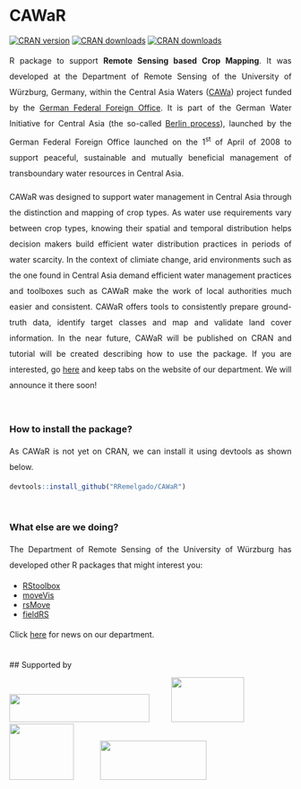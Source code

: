 # CAWaR
[![CRAN version](https://www.r-pkg.org/badges/version/CAWaR)](https://CRAN.R-project.org/package=CAWaR)
[![CRAN downloads](https://cranlogs.r-pkg.org/badges/last-month/CAWaR?color=brightgreen)](https://CRAN.R-project.org/package=CAWaR)
[![CRAN downloads](http://cranlogs.r-pkg.org/badges/grand-total/CAWaR?color=brightgreen)](https://CRAN.R-project.org/package=CAWaR)

<p align="justify" style="line-height:200%;">
R package to support <b>Remote Sensing based Crop Mapping</b>. It was developed at the Department of Remote Sensing of the University of Würzburg, Germany, within the Central Asia Waters (<a href="http://www.cawa-project.net/">CAWa</a>) project funded by the <a href="https://www.auswaertiges-amt.de/en">German Federal Foreign Office</a>. It is part of the German Water Initiative for Central Asia (the so-called <a href="http://waterca.org/en/the-berlin-process/">Berlin process</a>), launched by the German Federal Foreign Office launched on the 1<sup>st</sup> of April of 2008 to support peaceful, sustainable and mutually beneficial management of transboundary water resources in Central Asia.
</p>
<p align="justify" style="line-height:200%;">
CAWaR was designed to support water management in Central Asia through the distinction and mapping of crop types. As water use requirements vary between crop types, knowing their spatial and temporal distribution helps decision makers build efficient water distribution practices in periods of water scarcity. In the context of climiate change, arid environments such as the one found in Central Asia demand efficient water management practices and toolboxes such as CAWaR make the work of local authorities much easier and consistent. CAWaR offers tools to consistently prepare ground-truth data, identify target classes and map and validate land cover information. In the near future, CAWaR will be published on CRAN and tutorial will be created describing how to use the package. If you are interested, go <a href="http://remote-sensing.eu/">here</a> and keep tabs on the website of our department. We will announce it there soon!
</p>

</br>

### How to install the package?
<p align="justify" style="line-height:200%;">
As CAWaR is not yet on CRAN, we can install it using devtools as shown below.
</p>

```r
devtools::install_github("RRemelgado/CAWaR")
```

</br>

### What else are we doing?
<p align="justify" style="line-height:200%;">
The Department of Remote Sensing of the University of Würzburg has developed other R packages that might interest you:
</p>

* <a href="https://bleutner.github.io/RStoolbox/">RStoolbox</a>
* <a href="https://github.com/cran/moveVis/">moveVis</a>
* <a href="https://github.com/RRemelgado/CAWaR">rsMove</a>
* <a href="https://github.com/RRemelgado/rsMove">fieldRS</a>

<p align="justify" style="line-height:200%;">
Click <a href="http://remote-sensing.eu/">here</a> for news on our department.
</p>

</br>
## Supported by
<p>
<a href="https://www.orn.mpg.de/en/"><img width="250" height="50" src="https://www.gfz-potsdam.de/fileadmin/_processed_/0/8/csm_CAWa_Logo_ae5c278929.png"></a>&nbsp;&nbsp;&nbsp;&nbsp;&nbsp;&nbsp;&nbsp;&nbsp;&nbsp;&nbsp;<a href="https://www.geographie.uni-wuerzburg.de/en/fernerkundung/startseite/"><img width="130" height="80" src="https://www.uni-wuerzburg.de/typo3conf/ext/uw_sitepackage/Resources/Public/Images/uni-wuerzburg-logo.svg"></a>&nbsp;&nbsp;&nbsp;&nbsp;&nbsp;&nbsp;&nbsp;&nbsp;&nbsp;&nbsp;&nbsp;&nbsp;<a href="https://www.dlr.de/eoc/en/desktopdefault.aspx/tabid-5278/8856_read-15911/"><img width="115" height="100" src="https://upload.wikimedia.org/wikipedia/commons/thumb/f/f5/DLR_Logo.svg/744px-DLR_Logo.svg.png"></a>&nbsp;&nbsp;&nbsp;&nbsp;&nbsp;&nbsp;&nbsp;&nbsp;&nbsp;&nbsp;&nbsp;&nbsp;<a href="https://www.auswaertiges-amt.de/en/"><img width="190" height="70" src="https://www.ifa.de/fileadmin/content/logos/A/aa_englisch.jpg"></a>
</p>
</br>
